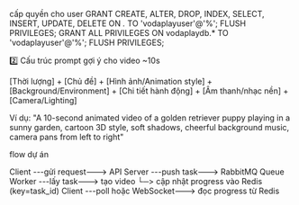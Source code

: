 cấp quyền cho user 
GRANT CREATE, ALTER, DROP, INDEX, SELECT, INSERT, UPDATE, DELETE ON *.* TO 'vodaplayuser'@'%';
FLUSH PRIVILEGES;
GRANT ALL PRIVILEGES ON vodaplaydb.* TO 'vodaplayuser'@'%';
FLUSH PRIVILEGES;


2️⃣ Cấu trúc prompt gợi ý cho video ~10s

[Thời lượng] + [Chủ đề] + [Hình ảnh/Animation style] + [Background/Environment] + [Chi tiết hành động] + [Âm thanh/nhạc nền] + [Camera/Lighting]

Ví dụ:
"A 10-second animated video of a golden retriever puppy playing in a sunny garden, cartoon 3D style, soft shadows, cheerful background music, camera pans from left to right"

flow dự án 

Client ---gửi request---> API Server ---push task---> RabbitMQ Queue
Worker ---lấy task---> tạo video
         └─> cập nhật progress vào Redis (key=task_id)
Client ---poll hoặc WebSocket---> đọc progress từ Redis
